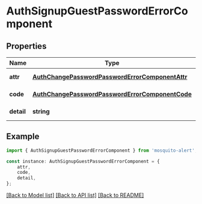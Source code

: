 # AuthSignupGuestPasswordErrorComponent


## Properties

Name | Type | Description | Notes
------------ | ------------- | ------------- | -------------
**attr** | [**AuthChangePasswordPasswordErrorComponentAttr**](AuthChangePasswordPasswordErrorComponentAttr.md) |  | [default to undefined]
**code** | [**AuthChangePasswordPasswordErrorComponentCode**](AuthChangePasswordPasswordErrorComponentCode.md) |  | [default to undefined]
**detail** | **string** |  | [default to undefined]

## Example

```typescript
import { AuthSignupGuestPasswordErrorComponent } from 'mosquito-alert';

const instance: AuthSignupGuestPasswordErrorComponent = {
    attr,
    code,
    detail,
};
```

[[Back to Model list]](../README.md#documentation-for-models) [[Back to API list]](../README.md#documentation-for-api-endpoints) [[Back to README]](../README.md)
